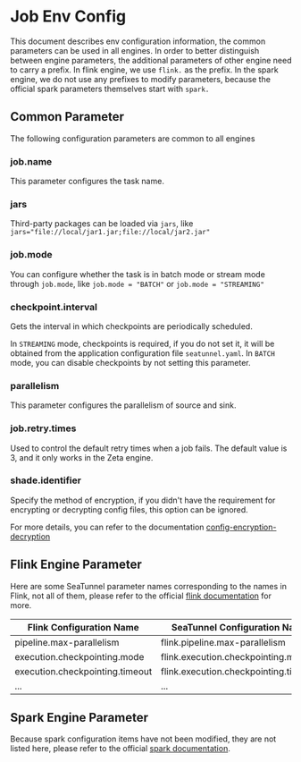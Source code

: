 # Job Env Config

This document describes env configuration information, the common parameters can be used in all engines. In order to better distinguish between engine parameters, the additional parameters of other engine need to carry a prefix.
In flink engine, we use `flink.` as the prefix. In the spark engine, we do not use any prefixes to modify parameters, because the official spark parameters themselves start with `spark.`

## Common Parameter

The following configuration parameters are common to all engines

### job.name

This parameter configures the task name.

### jars

Third-party packages can be loaded via `jars`, like `jars="file://local/jar1.jar;file://local/jar2.jar"`

### job.mode

You can configure whether the task is in batch mode or stream mode through `job.mode`, like `job.mode = "BATCH"` or `job.mode = "STREAMING"`

### checkpoint.interval

Gets the interval in which checkpoints are periodically scheduled.

In `STREAMING` mode, checkpoints is required, if you do not set it, it will be obtained from the application configuration file `seatunnel.yaml`. In `BATCH` mode, you can disable checkpoints by not setting this parameter.

### parallelism

This parameter configures the parallelism of source and sink.

### job.retry.times

Used to control the default retry times when a job fails. The default value is 3, and it only works in the Zeta engine.

### shade.identifier

Specify the method of encryption, if you didn't have the requirement for encrypting or decrypting config files, this option can be ignored.

For more details, you can refer to the documentation [config-encryption-decryption](../connector-v2/Config-Encryption-Decryption.md)

## Flink Engine Parameter

Here are some SeaTunnel parameter names corresponding to the names in Flink, not all of them, please refer to the official [flink documentation](https://flink.apache.org/) for more.

|    Flink Configuration Name     |     SeaTunnel Configuration Name      |
|---------------------------------|---------------------------------------|
| pipeline.max-parallelism        | flink.pipeline.max-parallelism        |
| execution.checkpointing.mode    | flink.execution.checkpointing.mode    |
| execution.checkpointing.timeout | flink.execution.checkpointing.timeout |
| ...                             | ...                                   |

## Spark Engine Parameter

Because spark configuration items have not been modified, they are not listed here, please refer to the official [spark documentation](https://spark.apache.org/).
